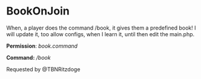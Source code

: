 # BookOnJoin
When, a player does the command /book, it gives them a predefined book! 
I will update it, too allow configs, when I learn it, until then edit the main.php.

**Permission**: *book.command*

**Command:** */book*

Requested by @TBNRitzdoge
